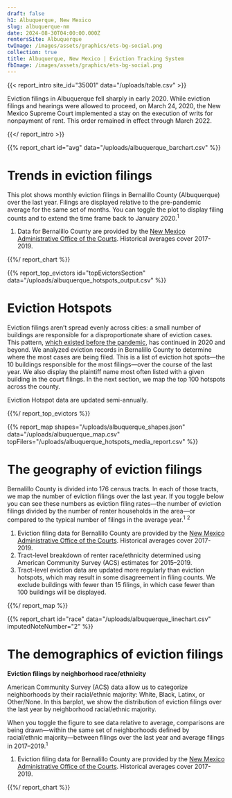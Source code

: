 ```yaml
---
draft: false
h1: Albuquerque, New Mexico
slug: albuquerque-nm
date: 2024-08-30T04:00:00.000Z
rentersSite: Albuquerque
twImage: /images/assets/graphics/ets-bg-social.png
collection: true
title: Albuquerque, New Mexico | Eviction Tracking System
fbImage: /images/assets/graphics/ets-bg-social.png
---
```

{{< report_intro site_id="35001" data="/uploads/table.csv" >}}

Eviction filings in Albuquerque fell sharply in early 2020. While eviction filings and hearings were allowed to proceed, on March 24, 2020, the New Mexico Supreme Court implemented a stay on the execution of writs for nonpayment of rent. This order remained in effect through March 2022.

{{</ report_intro >}}


{{% report_chart id="avg" data="/uploads/albuquerque_barchart.csv" %}}







# Trends in eviction filings

This plot shows monthly eviction filings in Bernalillo County (Albuquerque) over the last year. Filings are displayed relative to the pre-pandemic average for the same set of months. You can toggle the plot to display filing counts and to extend the time frame back to January 2020.<sup>1</sup>

1. Data for Bernalillo County are provided by the [New Mexico Administrative Office of the Courts](https://www.nmcourts.gov/). Historical averages cover 2017-2019.







{{%/ report_chart %}}



{{% report_top_evictors id="topEvictorsSection" data="/uploads/albuquerque_hotspots_output.csv" %}}





# Eviction Hotspots

Eviction filings aren’t spread evenly across cities: a small number of buildings are responsible for a disproportionate share of eviction cases. This pattern, [which existed before the pandemic](https://evictionlab.org/top-evicting-landlords-drive-us-eviction-crisis/), has continued in 2020 and beyond. We analyzed eviction records in Bernalillo County to determine where the most cases are being filed. This is a list of eviction hot spots—the 10 buildings responsible for the most filings—over the course of the last year. We also display the plaintiff name most often listed with a given building in the court filings. In the next section, we map the top 100 hotspots across the county.

Eviction Hotspot data are updated semi-annually.





{{%/ report_top_evictors %}}


{{% report_map shapes="/uploads/albuquerque_shapes.json" data="/uploads/albuquerque_map.csv" topFilers="/uploads/albuquerque_hotspots_media_report.csv" %}}

# The geography of eviction filings

Bernalillo County is divided into 176 census tracts. In each of those tracts, we map the number of eviction filings over the last year. If you toggle below you can see these numbers as eviction filing rates—the number of eviction filings divided by the number of renter households in the area—or compared to the typical number of filings in the average year.<sup>1</sup> <sup>2</sup>

1. Eviction filing data for Bernalillo County are provided by the [New Mexico Administrative Office of the Courts](https://www.nmcourts.gov/). Historical averages cover 2017-2019. 
2. Tract-level breakdown of renter race/ethnicity determined using American Community Survey (ACS) estimates for 2015–2019.
3. Tract-level eviction data are updated more regularly than eviction hotspots, which may result in some disagreement in filing counts. We exclude buildings with fewer than 15 filings, in which case fewer than 100 buildings will be displayed. 

{{%/ report_map %}}

{{% report_chart id="race" data="/uploads/albuquerque_linechart.csv" imputedNoteNumber="2" %}}

# The demographics of eviction filings

**Eviction filings by neighborhood race/ethnicity**

American Community Survey (ACS) data allow us to categorize neighborhoods by their racial/ethnic majority: White, Black, Latinx, or Other/None. In this barplot, we show the distribution of eviction filings over the last year by neighborhood racial/ethnic majority.  

When you toggle the figure to see data relative to average, comparisons are being drawn—within the same set of neighborhoods defined by racial/ethnic majority—between filings over the last year and average filings in 2017–2019.<sup>1</sup>

1. Eviction filing data for Bernalillo County are provided by the [New Mexico Administrative Office of the Courts](https://www.nmcourts.gov/). Historical averages cover 2017-2019.

{{%/ report_chart %}}